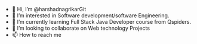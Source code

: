 - 👋 Hi, I’m @harshadnagrikarGit
- 👀 I’m interested in Software development/software Engineering.
- 🌱 I’m currently learning Full Stack Java Developer course from Qspiders.
- 💞️ I’m looking to collaborate on Web technology Projects
- 📫 How to reach me 

<!---
harshadnagrikarGit/harshadnagrikarGit is a ✨ special ✨ repository because its `README.md` (this file) appears on your GitHub profile.
You can click the Preview link to take a look at your changes.
--->
